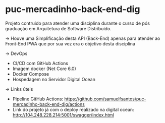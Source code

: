 # puc-mercadinho-back-end-dig

Projeto contruido para atender uma disciplina durante o curso de pós graduação em Arquitetura de Software Distribuído.

-> Houve uma Simplificação desta API (Back-End) apenas para atender ao Front-End PWA que por sua vez era o objetivo desta disciplina

-> DevOps
* CI/CD com GitHub Actions
* Imagem docker (Net Core 6.0)
* Docker Compose
* Hospedagem no Servidor Digital Ocean

-> Links úteis
* Pipeline GitHub Actions: https://github.com/samuelfsantos/puc-mercadinho-back-end-dig/actions
* Link do projeto já com o deploy realizado na digital ocean: http://104.248.228.214:5001/swagger/index.html
